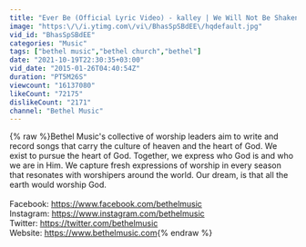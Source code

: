 ```yaml
---
title: "Ever Be (Official Lyric Video) - kalley | We Will Not Be Shaken"
image: "https:\/\/i.ytimg.com\/vi\/BhasSpSBdEE\/hqdefault.jpg"
vid_id: "BhasSpSBdEE"
categories: "Music"
tags: ["bethel music","bethel church","bethel"]
date: "2021-10-19T22:30:35+03:00"
vid_date: "2015-01-26T04:40:54Z"
duration: "PT5M26S"
viewcount: "16137080"
likeCount: "72175"
dislikeCount: "2171"
channel: "Bethel Music"
---
```

{% raw %}Bethel Music's collective of worship leaders aim to write and record songs that carry the culture of heaven and the heart of God. We exist to pursue the heart of God. Together, we express who God is and who we are in Him. We capture fresh expressions of worship in every season that resonates with worshipers around the world. Our dream, is that all the earth would worship God.<br /><br />Facebook: <a rel="nofollow" target="blank" href="https://www.facebook.com/bethelmusic">https://www.facebook.com/bethelmusic</a><br />Instagram: <a rel="nofollow" target="blank" href="https://www.instagram.com/bethelmusic">https://www.instagram.com/bethelmusic</a><br />Twitter: <a rel="nofollow" target="blank" href="https://twitter.com/bethelmusic">https://twitter.com/bethelmusic</a> <br />Website: <a rel="nofollow" target="blank" href="https://www.bethelmusic.com">https://www.bethelmusic.com</a>{% endraw %}
